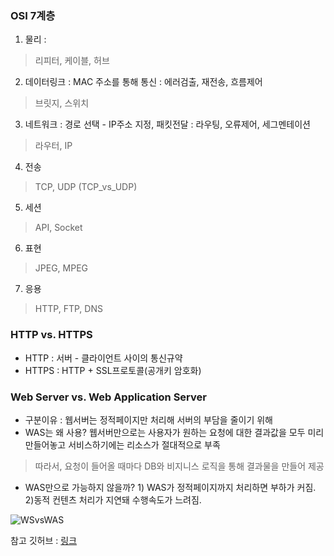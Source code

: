 ### OSI 7계층
1. 물리 :
> 리피터, 케이블, 허브
2. 데이터링크 : MAC 주소를 통해 통신 : 에러검출, 재전송, 흐름제어
> 브릿지, 스위치
3. 네트워크 : 경로 선택 - IP주소 지정, 패킷전달 : 라우팅, 오류제어, 세그멘테이션
> 라우터, IP
4. 전송
> TCP, UDP (TCP_vs_UDP)
5. 세션
> API, Socket
6. 표현
> JPEG, MPEG
7. 응용
> HTTP, FTP, DNS

### HTTP vs. HTTPS
+ HTTP : 서버 - 클라이언트 사이의 통신규약
+ HTTPS : HTTP + SSL프로토콜(공개키 암호화)

### Web Server vs. Web Application Server 
- 구분이유 : 웹서버는 정적페이지만 처리해 서버의 부담을 줄이기 위해
- WAS는 왜 사용? 웹서버만으로는 사용자가 원하는 요청에 대한 결과값을 모두 미리 만들어놓고 서비스하기에는 리소스가 절대적으로 부족  
> 따라서, 요청이 들어올 때마다 DB와 비지니스 로직을 통해 결과물을 만들어 제공
- WAS만으로 가능하지 않을까? 1) WAS가 정적페이지까지 처리하면 부하가 커짐. 2)동적 컨텐츠 처리가 지연돼 수행속도가 느려짐.

![WSvsWAS](https://user-images.githubusercontent.com/48271665/156865301-fcbcb0fc-fd9e-495d-9e33-b8d664e83687.PNG)

참고 깃허브 : [링크](https://github.com/gyoogle/tech-interview-for-developer/tree/master/Web)
